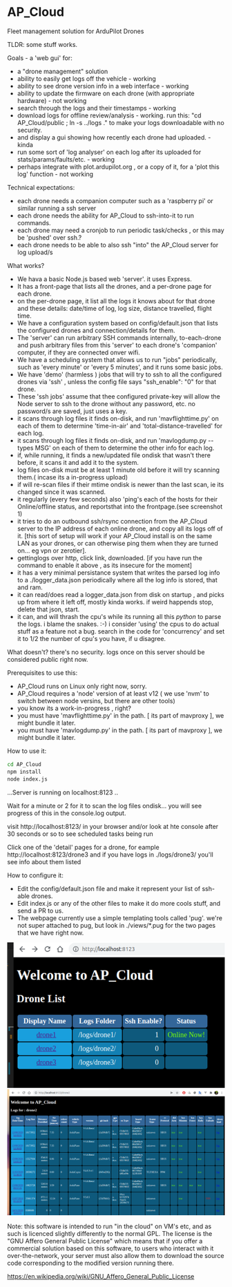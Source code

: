 # AP_Cloud
Fleet management solution for ArduPilot Drones

TLDR:  some stuff works.

Goals - a 'web gui' for:

 - a "drone management" solution
 - ability to easily get logs off the vehicle - working
 - ability to see drone version info in a web interface - working
 - ability to update the firmware on each drone  (with appropriate hardware) - not working
 - search through the logs and their timestamps - working
 - download logs for offline review/analysis  -  working. run this: "cd AP_Cloud/public ; ln -s ../logs ." to make your logs downloadable with no security.
 - and display a gui showing how recently each drone had uploaded. - kinda 
 - run some sort of 'log analyser' on each log after its uploaded for stats/params/faults/etc. - working
 - perhaps integrate with plot.ardupilot.org , or a copy of it, for a 'plot this log' function - not working

Technical expectations:

 - each drone needs a companion computer such as a 'raspberry pi' or similar running a ssh server
 - each drone needs the ability for AP_Cloud to ssh-into-it to run commands.
 - each drone may need a cronjob to run periodic task/checks , or this may be 'pushed' over ssh.?
 - each drone needs to be able to also ssh "into" the AP_Cloud server for log upload/s


What works?

 - We hava a basic Node.js based web 'server'.  it uses Express. 
 - It has a front-page that lists all the drones, and a per-drone page for each drone. 
 - on the per-drone page, it list all the logs it knows about for that drone and these details: date/time of log, log size, distance travelled, flight time. 
 - We have a configuration system based on config/default.json that lists the configured drones and connection/details for them.
 - The 'server' can run arbitrary SSH commands internally, to-each-drone and push arbitrary files from this 'server' to each drone's 'companion' computer, if they are connected onver wifi. 
 - We have a scheduling system that allows us to run "jobs" periodically, such as 'every minute' or 'every 5 minutes', and it runs some basic jobs.
 - We have 'demo' (harmless ) jobs that will try to ssh to all the configured drones via 'ssh' , unless the config file says "ssh_enable": "0" for that drone.
 - These 'ssh jobs' assume that thee configured private-key will allow the Node server to ssh to the drone without any password, etc.  no password/s are saved, just uses a key.
 - it scans through log files it finds on-disk, and run 'mavflighttime.py' on each of them to determine 'time-in-air' and 'total-distance-travelled' for each log.
 - it scans through log files it finds on-disk, and run 'mavlogdump.py --types MSG' on each of them to determine the other info for each log.
 - if, while running, it finds a new/updated file ondisk that wasn't there before, it scans it and add it to the system.
 - log files on-disk must be at least 1 minute old before it will try scanning them.( incase its a in-progress upload)
 - if will re-scan files if their mtime ondisk is newer than the last scan, ie its changed since it was scanned.
 - it regularly (every few seconds) also 'ping's each of the hosts for their Online/offline status, and reportsthat into the frontpage.(see screenshot 1)
 - it tries to do an outbound ssh/rsync connection from the AP_Cloud server to the IP address of each online drone, and copy all its logs off of it. [this sort of setup will work if your AP_Cloud install is on the same LAN as your drones, or can otherwise ping them when they are turned on... eg vpn or zerotier].
 - gettinglogs over http, click link, downloaded. [if you have run the command to enable it above , as its insecure for the moment]
 - it has a very minimal persistance system that writes the parsed log info to a ./logger_data.json periodically where all the log info is stored, that and ram.
-  it can read/does read a logger_data.json from disk on startup , and picks up from where it left off, mostly kinda works. if weird happends stop, delete that json, start.
 - it can, and will thrash the cpu's while its running all this *python* to parse the logs.  i blame the snakes.  :-) i consider 'using' the cpus to do actual stuff as a feature not a bug.   search in the code for 'concurrency' and set it to 1/2 the number of cpu's you have, if u disagree.

 What doesn't?
 there's no security.
 logs once on this server should be considered public right now.



Prerequisites to use this:
 - AP_Cloud runs on Linux only right now, sorry.
 - AP_Cloud requires a 'node' version of at least v12  ( we use 'nvm' to switch between node versins, but there are other tools)
 - you know its a work-in-progress , right? 
 - you must have 'mavflighttime.py' in the path. [ its part of mavproxy ], we might bundle it later.
 - you must have 'mavlogdump.py' in the path. [ its part of mavproxy ], we might bundle it later.


How to use it:
```bash
cd AP_Cloud
npm install
node index.js
```
...Server is running on localhost:8123 ..

Wait for a minute or 2 for it to scan the log files ondisk... you will see progress of this in the console.log output.

visit http://localhost:8123/ in your browser and/or look at hte console after 30 seconds or so to see scheduled tasks being run

Click one of the 'detail' pages for a drone, for eample http://localhost:8123/drone3 and if you have logs in ./logs/drone3/ you'll see info about them listed

How to configure it:
 - Edit the config/default.json file and make it represent your list of ssh-able drones.
 - Edit index.js or any of the other files to make it do more cools stuff, and send a PR to us. 
 - The webpage currently use a simple templating tools called 'pug'.  we're not super attached to pug, but look in ./views/*.pug for the two pages that we have right now.



![pic1](https://github.com/ArduPilot/AP_Cloud/blob/main/screenshot1.png?raw=true)
![pic2](https://github.com/ArduPilot/AP_Cloud/blob/main/screenshot2.png?raw=true)


Note: this software is intended to run "in the cloud" on VM's etc, and as such is licenced slightly differently to the normal GPL. The license is the "GNU Affero General Public License" which means that if you offer a commercial solution based on this software, to users who interact with it over-the-network, your server must also allow them to download the source code corresponding to the modified version running there.

https://en.wikipedia.org/wiki/GNU_Affero_General_Public_License


